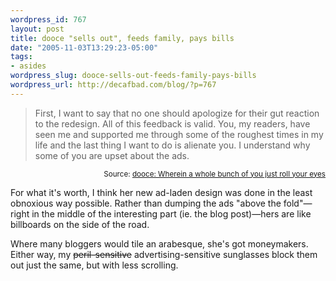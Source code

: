 ```yaml
--- 
wordpress_id: 767
layout: post
title: dooce "sells out", feeds family, pays bills
date: "2005-11-03T13:29:23-05:00"
tags: 
- asides
wordpress_slug: dooce-sells-out-feeds-family-pays-bills
wordpress_url: http://decafbad.com/blog/?p=767
---
```

<blockquote cite="http://www.dooce.com/archives/daily/11_01_2005.html">First, I want to say that no one should apologize for their gut reaction to the redesign. All of this feedback is valid. You, my readers, have seen me and supported me through some of the roughest times in my life and the last thing I want to do is alienate you. I understand why some of you are upset about the ads.</blockquote>
<small style="text-align:right; display:block">Source: <a href="http://www.dooce.com/archives/daily/11_01_2005.html">dooce: Wherein a whole bunch of you just roll your eyes</a></small>

For what it's worth, I think her new ad-laden design was done in the least obnoxious way possible.  Rather than dumping the ads "above the fold"—right in the middle of the interesting part (ie. the blog post)—hers are like billboards on the side of the road.  

Where many bloggers would tile an arabesque, she's got moneymakers.  Either way, my <strike>peril-sensitive</strike> advertising-sensitive sunglasses block them out just the same, but with less scrolling.
